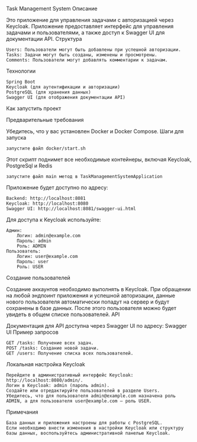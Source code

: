 Task Management System
Описание

Это приложение для управления задачами с авторизацией через Keycloak. Приложение предоставляет интерфейс для управления задачами и пользователями, а также доступ к Swagger UI для документации API.
Структура

    Users: Пользователи могут быть добавлены при успешной авторизации.
    Tasks: Задачи могут быть созданы, изменены и просмотрены.
    Comments: Пользователи могут добавлять комментарии к задачам.

Технологии

    Spring Boot
    Keycloak (для аутентификации и авторизации)
    PostgreSQL (для хранения данных)
    Swagger UI (для отображения документации API)

Как запустить проект

Предварительные требования

Убедитесь, что у вас установлен Docker и Docker Compose.
Шаги для запуска

    запустите файл docker/start.sh

Этот скрипт поднимет все необходимые контейнеры, включая Keycloak, PostgreSql и Redis

    запустите файл main метод в TaskManagementSystemApplication


Приложение будет доступно по адресу:

    Backend: http://localhost:8081
    Keycloak: http://localhost:8080
    Swagger UI: http://localhost:8081/swagger-ui.html

Для доступа к Keycloak используйте:

    Админ:
        Логин: admin@example.com
        Пароль: admin
        Роль: ADMIN
    Пользователь:
        Логин: user@example.com
        Пароль: user
        Роль: USER

Создание пользователей

Создание аккаунтов необходимо выполнять в Keycloak. При обращении на любой эндпоинт приложения и успешной авторизации, данные нового пользователя автоматически попадут на сервер и будут сохранены в базе данных. После этого пользователя можно будет увидеть в общем списке пользователей.
API

Документация для API доступна через Swagger UI по адресу:
Swagger UI
Пример запросов

    GET /tasks: Получение всех задач.
    POST /tasks: Создание новой задачи.
    GET /users: Получение списка всех пользователей.

Локальная настройка Keycloak

    Перейдите в административный интерфейс Keycloak: http://localhost:8080/admin/.
    Логин в Keycloak: admin (пароль admin).
    Создайте или отредактируйте пользователей в разделе Users.
    Убедитесь, что для пользователя admin@example.com назначена роль ADMIN, а для пользователя user@example.com — роль USER.

Примечания

    База данных и приложения настроены для работы с PostgreSQL.
    Если необходимо внести изменения в настройки Keycloak или структуру базы данных, воспользуйтесь административной панелью Keycloak.